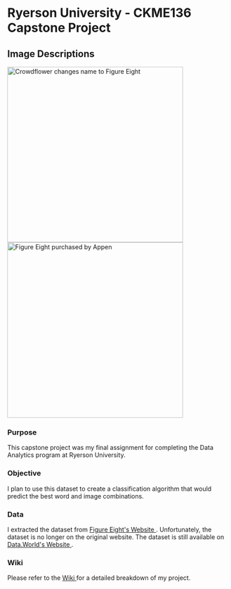 <!DOCTYPE html>
<html>
  
<head>
  <meta charset="UTF-8">
</head>
  
<body>
  
  <h1> Ryerson University - CKME136 Capstone Project </h1>
 
  <h2> Image Descriptions </h2>
  
  <img src = "https://pbs.twimg.com/profile_banners/948636787483660288/1522744008/1500x500" width="400x" alt="Crowdflower changes name to Figure Eight">  
  
  <img src = "https://mma.prnewswire.com/media/661541/Figure_Eight_Logo.jpg?p=publish" width="400x" alt="Figure Eight purchased by Appen"> 
  
  <h3> Purpose </h3>
    <p> This capstone project was my final assignment for completing the Data Analytics program at Ryerson University. </p>
  
  <h3> Objective </h3>
    <p> I plan to use this dataset to create a classification algorithm that would predict the best word and image combinations. </p>
  
  <h3> Data </h3>
    <p> I extracted the dataset from <a href="https://www.figure-eight.com/data-for-everyone/"> Figure Eight's Website </a>. Unfortunately, the dataset is no longer on the original website. The dataset is still available on <a href="https://data.world/crowdflower/image-descriptions"> Data.World's Website </a>. </p>
  
  <h3> Wiki </h3>
    <p> Please refer to the <a href="https://github.com/davidlamcanada/Ryerson-CKME136/wiki"> Wiki </a> for a detailed breakdown of my project. </p>
  
</body>
  
</html>
